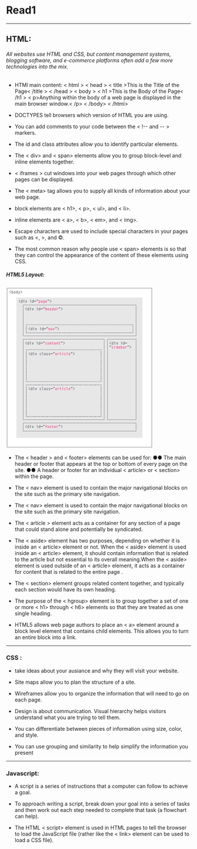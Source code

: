 # Read1
<hr />

## HTML:
###### All websites use HTML and CSS, but content management systems, blogging software, and e-commerce platforms often add a few more technologies into the mix.
- HTMl main content:
 < html >
< head >
< title >This is the Title of the Page< /title >
< /head >
< body >
< h1 >This is the Body of the Page< /h1 >
< p>Anything within the body of a web page is
displayed in the main browser window.< /p>
< /body>
< /html>

* DOCTYPES tell browsers which version of HTML you
are using.

* You can add comments to your code between the
< !-- and --  > markers.

* The id and class attributes allow you to identify
particular elements.

* The < div> and < span> elements allow you to group
block-level and inline elements together.

* < iframes > cut windows into your web pages through
which other pages can be displayed.

* The < meta> tag allows you to supply all kinds of
information about your web page.

* block elements are < h1>, < p>, < ul>, and < li>.

* inline elements are < a>, < b>, < em>, and < img>.

* Escape characters are used to include special
characters in your pages such as <, >, and ©.

* The most common reason why people use < span> elements is so that they can control the appearance of the content of these elements using CSS.


<h5> HTML5 Layout: </h5>

![layout](img/layout.png)

* The < header > and < footer> elements can be used for: ●● The main header or footer that appears at the top or bottom of every page on the site. ●● A header or footer for an individual < article> or < section> within the page.

* The < nav> element is used to contain the major navigational blocks on the site such as the primary site navigation.

* The < nav> element is used to contain the major navigational blocks on the site such as the primary site navigation.

* The < article > element acts as a container for any section of a page that could stand alone and potentially be syndicated.

* The < aside> element has two purposes, depending on whether it is inside an < article> element or not. When the < aside> element is used inside an < article> element, it should contain information that is related to the article but not essential to its overall meaning.When the < aside> element is used outside of an < article> element, it acts as a container for content that is related to the entire page .

* The < section> element groups related content together, and typically each section would have its own heading.

* The purpose of the < hgroup> element is to group together a set of one or more < h1> through < h6> elements so that they are treated as one single heading.

* HTML5 allows web page authors to place an < a> element around a block level element that contains child elements. This allows you to turn an entire block into a link.

<hr />

### CSS :

* take ideas about your ausiance and why they will visit your website.

* Site maps allow you to plan the structure of a site.

* Wireframes allow you to organize the information that
will need to go on each page.

* Design is about communication. Visual hierarchy helps
visitors understand what you are trying to tell them.

* You can differentiate between pieces of information
using size, color, and style.

* You can use grouping and similarity to help simplify
the information you present
<hr />

### Javascript:

* A script is a series of instructions that a computer can follow to achieve a goal.

* To approach writing a script, break down your goal into
a series of tasks and then work out each step needed
to complete that task (a flowchart can help).

* The HTML < script> element is used in HTML pages
to tell the browser to load the JavaScript file (rather like the < link> element can be used to load a CSS file).

